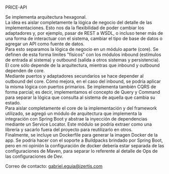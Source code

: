 PRICE-API

Se implementa arquitectura hexagonal.  
La idea es aislar completamente la lógica de negocio del detalle de las implementaciones. Esto nos da la flexibilidad de
poder cambiar los adaptadores y, por ejemplo, pasar de REST a WSDL, o incluso tener más de una forma de interactuar con
el sistema, cambiar el tipo de base de datos o agregar un API como fuente de datos.  
Para esto separamos la lógica de negocio en un módulo aparte (core). Se definen de
esta forma límites "físicos" con los módulos inbound (estímulos de entrada al sistema) y outbound (salida a otros
sistemas y persistencia). El core sólo depende de la arquitectura, mientras que inbound y outbound dependen de core.  
Mediante puertos y adaptadores secundarios se hace depender al outbound del core. Cómo mejora, en el caso
del inbound, se podría aplicar la misma lógica con puertos primarios.
Se implementa también CQRS de forma parcial; es decir, implementamos el concepto de Query y Command para separar la
lógica que consulta al sistema de aquella que cambia su estado.  
Para aislar completamente el core de la implementación y del framework utilizado, se agregó un módulo de arquitectura
que implementa la integración con Spring Boot y abstrae la inyección de dependencias mediante un Service Locator. Este
módulo se podría extraer como una librería y sacarlo fuera del proyecto para reutilizarlo en otros.  
Finalmente, se incluye un Dockerfile para generar la imagen Docker de la app. Se podría hacer con el soporte a
Buildpacks brindado por Spring Boot, pero en mi opinión la configuración de docker debería estar separada de las
configuraciones de Maven, para separar lo referente al detalle de Ops de las configuraciones de Dev.

Correo de contacto: gabriel.eguia@izertis.com
